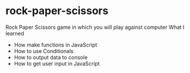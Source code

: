 # rock-paper-scissors
Rock Paper Scissors game in which you will play against computer 
 What I learned 
 + How make functions in JavaScript
 + How to use Conditionals 
 + How to output data to console
 + How to get user input in JavaScript